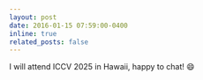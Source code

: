 ```yaml
---
layout: post
date: 2016-01-15 07:59:00-0400
inline: true
related_posts: false
---
```


I will attend ICCV 2025 in Hawaii, happy to chat! :smile:
